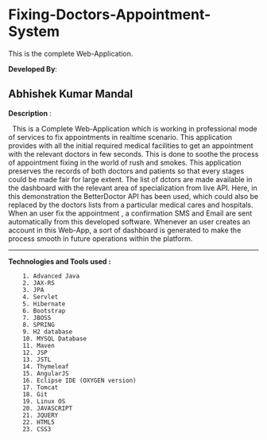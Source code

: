 # Fixing-Doctors-Appointment-System
This is the complete Web-Application.

<strong>Developed By</strong>:  <b><h2>Abhishek Kumar Mandal</h2></b>


<strong>Description</strong> :

   This is a Complete Web-Application which is working in professional mode of services to fix appointments in realtime scenario. This application provides with all the initial required medical facilities to get an appointment with the relevant doctors in few seconds. This is done to soothe the process of appointment fixing in the world of rush and smokes. This application preserves the records of both doctors and patients so that every stages could be made fair for large extent. The list of dctors are made available in the dashboard with the relevant area of specialization from live API. Here, in this demonstration the BetterDoctor API has been used, which could also be replaced by the doctors lists from a particular medical cares and hospitals. When an user fix the appointment , a confirmation SMS and Email are sent automatically from this developed software. Whenever an user creates an account in this Web-App, a sort of dashboard is generated to make the process smooth in future operations within the platform.
   
<hr><strong>Technologies and Tools used :</strong>


        1. Advanced Java
        2. JAX-RS
        3. JPA
        4. Servlet
        5. Hibernate
        6. Bootstrap
        7. JBOSS
        8. SPRING
        9. H2 database
        10. MYSQL Database
        11. Maven
        12. JSP
        13. JSTL
        14. Thymeleaf
        15. AngularJS
        16. Eclipse IDE (OXYGEN version)
        17. Tomcat
        18. Git
        19. Linux OS
        20. JAVASCRIPT
        21. JQUERY
        22. HTML5
        23. CSS3
        
